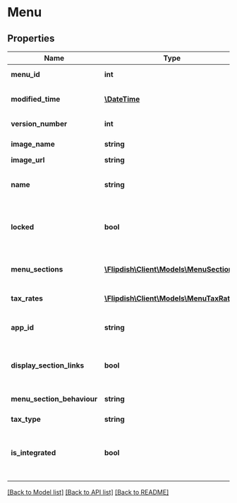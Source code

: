 # Menu

## Properties
Name | Type | Description | Notes
------------ | ------------- | ------------- | -------------
**menu_id** | **int** | Menu identifier | [optional] 
**modified_time** | [**\DateTime**](\DateTime.md) | Last modified time | [optional] 
**version_number** | **int** | Menu version | [optional] 
**image_name** | **string** | Image Name | [optional] 
**image_url** | **string** | Image url | [optional] 
**name** | **string** | Name of Menu, only shown in portal | [optional] 
**locked** | **bool** | Locked: is menu locked against modifcation | [optional] 
**menu_sections** | [**\Flipdish\\Client\Models\MenuSection[]**](MenuSection.md) | Menu sections (startes, main etc) | [optional] 
**tax_rates** | [**\Flipdish\\Client\Models\MenuTaxRate[]**](MenuTaxRate.md) | Menu tax rates | [optional] 
**app_id** | **string** | Identifier of App the menu is attached to | [optional] 
**display_section_links** | **bool** | Display menu section link on UI | [optional] 
**menu_section_behaviour** | **string** | Menu section behaviour | [optional] 
**tax_type** | **string** | Tax type | [optional] 
**is_integrated** | **bool** | Flag to indicate if the menu is integrated (contains metadata) | [optional] 

[[Back to Model list]](../README.md#documentation-for-models) [[Back to API list]](../README.md#documentation-for-api-endpoints) [[Back to README]](../README.md)



